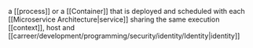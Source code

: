  a [[process]] or a [[Container]] that is deployed and scheduled with each [[Microservice Architecture|service]] sharing the same execution [[context]], host and [[carreer/development/programming/security/identity/Identity|identity]]